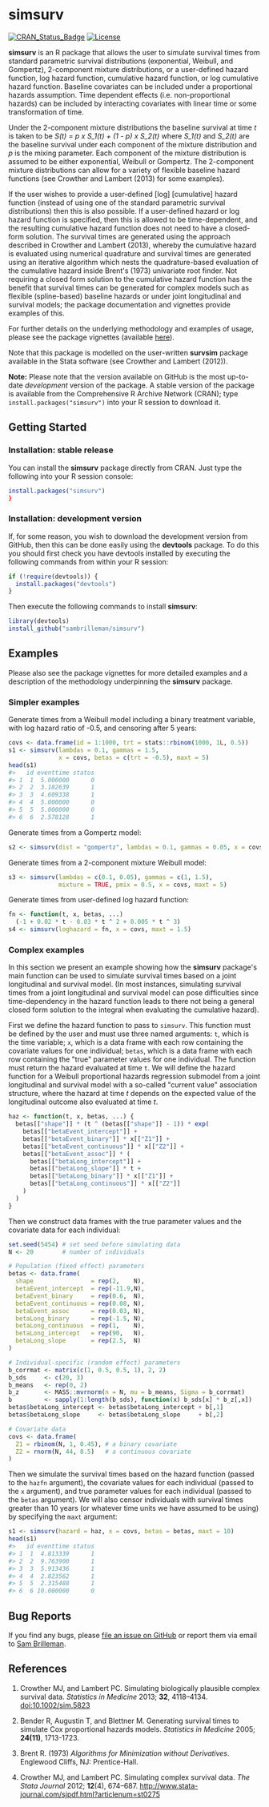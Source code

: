 
<!-- README.md is generated from README.Rmd. Please edit that file -->
simsurv
=======

[![CRAN\_Status\_Badge](http://www.r-pkg.org/badges/version/simsurv)](http://www.r-pkg.org/pkg/simsurv) [![License](https://img.shields.io/badge/License-GPL%20%28%3E=%203%29-brightgreen.svg)](http://www.gnu.org/licenses/gpl-3.0.html)

**simsurv** is an R package that allows the user to simulate survival times from standard parametric survival distributions (exponential, Weibull, and Gompertz), 2-component mixture distributions, or a user-defined hazard function, log hazard function, cumulative hazard function, or log cumulative hazard function. Baseline covariates can be included under a proportional hazards assumption. Time dependent effects (i.e. non-proportional hazards) can be included by interacting covariates with linear time or some transformation of time.

Under the 2-component mixture distributions the baseline survival at time *t* is taken to be *S(t) = p x S\_1(t) + (1 - p) x S\_2(t)* where *S\_1(t)* and *S\_2(t)* are the baseline survival under each component of the mixture distribution and *p* is the mixing parameter. Each component of the mixture distribution is assumed to be either exponential, Weibull or Gompertz. The 2-component mixture distributions can allow for a variety of flexible baseline hazard functions (see Crowther and Lambert (2013) for some examples).

If the user wishes to provide a user-defined \[log\] \[cumulative\] hazard function (instead of using one of the standard parametric survival distributions) then this is also possible. If a user-defined hazard or log hazard function is specified, then this is allowed to be time-dependent, and the resulting cumulative hazard function does not need to have a closed-form solution. The survival times are generated using the approach described in Crowther and Lambert (2013), whereby the cumulative hazard is evaluated using numerical quadrature and survival times are generated using an iterative algorithm which nests the quadrature-based evaluation of the cumulative hazard inside Brent's (1973) univariate root finder. Not requiring a closed form solution to the cumulative hazard function has the benefit that survival times can be generated for complex models such as flexible (spline-based) baseline hazards or under joint longitudinal and survival models; the package documentation and vignettes provide examples of this.

For further details on the underlying methodology and examples of usage, please see the package vignettes (available [here](https://cran.r-project.org/web/packages/simsurv/index.html)).

Note that this package is modelled on the user-written **survsim** package available in the Stata software (see Crowther and Lambert (2012)).

**Note:** Please note that the version available on GitHub is the most up-to-date *development* version of the package. A stable version of the package is available from the Comprehensive R Archive Network (CRAN); type `install.packages("simsurv")` into your R session to download it.

Getting Started
---------------

### Installation: stable release

You can install the **simsurv** package directly from CRAN. Just type the following into your R session console:

``` r
install.packages("simsurv")
}
```

### Installation: development version

If, for some reason, you wish to download the development version from GitHub, then this can be done easily using the **devtools** package. To do this you should first check you have devtools installed by executing the following commands from within your R session:

``` r
if (!require(devtools)) {
  install.packages("devtools")
}
```

Then execute the following commands to install **simsurv**:

``` r
library(devtools)
install_github("sambrilleman/simsurv")
```

Examples
--------

Please also see the package vignettes for more detailed examples and a description of the methodology underpinning the **simsurv** package.

### Simpler examples

Generate times from a Weibull model including a binary treatment variable, with log hazard ratio of -0.5, and censoring after 5 years:

``` r
covs <- data.frame(id = 1:1000, trt = stats::rbinom(1000, 1L, 0.5))
s1 <- simsurv(lambdas = 0.1, gammas = 1.5,
              x = covs, betas = c(trt = -0.5), maxt = 5)
head(s1)
#>   id eventtime status
#> 1  1  5.000000      0
#> 2  2  3.182639      1
#> 3  3  4.609338      1
#> 4  4  5.000000      0
#> 5  5  5.000000      0
#> 6  6  2.578128      1
```

Generate times from a Gompertz model:

``` r
s2 <- simsurv(dist = "gompertz", lambdas = 0.1, gammas = 0.05, x = covs)
```

Generate times from a 2-component mixture Weibull model:

``` r
s3 <- simsurv(lambdas = c(0.1, 0.05), gammas = c(1, 1.5),
              mixture = TRUE, pmix = 0.5, x = covs, maxt = 5)
```

Generate times from user-defined log hazard function:

``` r
fn <- function(t, x, betas, ...)
  (-1 + 0.02 * t - 0.03 * t ^ 2 + 0.005 * t ^ 3)
s4 <- simsurv(loghazard = fn, x = covs, maxt = 1.5)
```

### Complex examples

In this section we present an example showing how the **simsurv** package's main function can be used to simulate survival times based on a joint longitudinal and survival model. (In most instances, simulating survival times from a joint longitudinal and survival model can pose difficulties since time-dependency in the hazard function leads to there not being a general closed form solution to the integral when evaluating the cumulative hazard).

First we define the hazard function to pass to `simsurv`. This function must be defined by the user and must use three named arguments: `t`, which is the time variable; `x`, which is a data frame with each row containing the covariate values for one individual; `betas`, which is a data frame with each row containing the "true" parameter values for one individual. The function must return the hazard evaluated at time `t`. We will define the hazard function for a Weibull proportional hazards regression submodel from a joint longitudinal and survival model with a so-called "current value" association structure, where the hazard at time *t* depends on the expected value of the longitudinal outcome also evaluated at time *t*.

``` r
haz <- function(t, x, betas, ...) {
  betas[["shape"]] * (t ^ (betas[["shape"]] - 1)) * exp(
    betas[["betaEvent_intercept"]] +
    betas[["betaEvent_binary"]] * x[["Z1"]] +
    betas[["betaEvent_continuous"]] * x[["Z2"]] +
    betas[["betaEvent_assoc"]] * (
      betas[["betaLong_intercept"]] +
      betas[["betaLong_slope"]] * t +
      betas[["betaLong_binary"]] * x[["Z1"]] +
      betas[["betaLong_continuous"]] * x[["Z2"]]
    )
  )
}
```

Then we construct data frames with the true parameter values and the covariate data for each individual:

``` r
set.seed(5454) # set seed before simulating data
N <- 20        # number of individuals

# Population (fixed effect) parameters
betas <- data.frame(
  shape                = rep(2,    N),
  betaEvent_intercept  = rep(-11.9,N),
  betaEvent_binary     = rep(0.6,  N),
  betaEvent_continuous = rep(0.08, N),
  betaEvent_assoc      = rep(0.03, N),
  betaLong_binary      = rep(-1.5, N),
  betaLong_continuous  = rep(1,    N),
  betaLong_intercept   = rep(90,   N),
  betaLong_slope       = rep(2.5,  N)
)

# Individual-specific (random effect) parameters
b_corrmat <- matrix(c(1, 0.5, 0.5, 1), 2, 2)
b_sds     <- c(20, 3)
b_means   <- rep(0, 2)
b_z       <- MASS::mvrnorm(n = N, mu = b_means, Sigma = b_corrmat)
b         <- sapply(1:length(b_sds), function(x) b_sds[x] * b_z[,x])
betas$betaLong_intercept <- betas$betaLong_intercept + b[,1]
betas$betaLong_slope     <- betas$betaLong_slope     + b[,2]

# Covariate data
covs <- data.frame(
  Z1 = rbinom(N, 1, 0.45), # a binary covariate
  Z2 = rnorm(N, 44, 8.5)   # a continuous covariate
)
```

Then we simulate the survival times based on the hazard function (passed to the `hazfn` argument), the covariate values for each individual (passed to the `x` argument), and true parameter values for each individual (passed to the `betas` argument). We will also censor individuals with survival times greater than 10 years (or whatever time units we have assumed to be using) by specifying the `maxt` argument:

``` r
s1 <- simsurv(hazard = haz, x = covs, betas = betas, maxt = 10)
head(s1)
#>   id eventtime status
#> 1  1  4.813339      1
#> 2  2  9.763900      1
#> 3  3  5.913436      1
#> 4  4  2.823562      1
#> 5  5  2.315488      1
#> 6  6 10.000000      0
```

Bug Reports
-----------

If you find any bugs, please [file an issue on GitHub](https://github.com/sambrilleman/simsurv/issues) or report them via email to [Sam Brilleman](mailto:sam.brilleman@monash.edu).

References
----------

1.  Crowther MJ, and Lambert PC. Simulating biologically plausible complex survival data. *Statistics in Medicine* 2013; **32**, 4118–4134. <doi:10.1002/sim.5823>

2.  Bender R, Augustin T, and Blettner M. Generating survival times to simulate Cox proportional hazards models. *Statistics in Medicine* 2005; **24(11)**, 1713-1723.

3.  Brent R. (1973) *Algorithms for Minimization without Derivatives*. Englewood Cliffs, NJ: Prentice-Hall.

4.  Crowther MJ, and Lambert PC. Simulating complex survival data. *The Stata Journal* 2012; **12**(4), 674–687. <http://www.stata-journal.com/sjpdf.html?articlenum=st0275>
